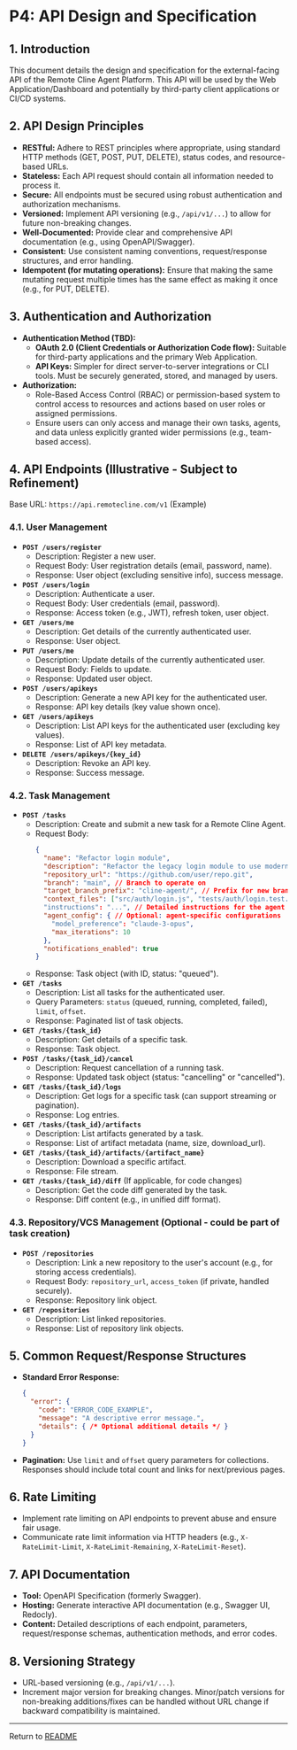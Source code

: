# P4: API Design and Specification

## 1. Introduction

This document details the design and specification for the external-facing API of the Remote Cline Agent Platform. This API will be used by the Web Application/Dashboard and potentially by third-party client applications or CI/CD systems.

## 2. API Design Principles

*   **RESTful:** Adhere to REST principles where appropriate, using standard HTTP methods (GET, POST, PUT, DELETE), status codes, and resource-based URLs.
*   **Stateless:** Each API request should contain all information needed to process it.
*   **Secure:** All endpoints must be secured using robust authentication and authorization mechanisms.
*   **Versioned:** Implement API versioning (e.g., `/api/v1/...`) to allow for future non-breaking changes.
*   **Well-Documented:** Provide clear and comprehensive API documentation (e.g., using OpenAPI/Swagger).
*   **Consistent:** Use consistent naming conventions, request/response structures, and error handling.
*   **Idempotent (for mutating operations):** Ensure that making the same mutating request multiple times has the same effect as making it once (e.g., for PUT, DELETE).

## 3. Authentication and Authorization

*   **Authentication Method (TBD):**
    *   **OAuth 2.0 (Client Credentials or Authorization Code flow):** Suitable for third-party applications and the primary Web Application.
    *   **API Keys:** Simpler for direct server-to-server integrations or CLI tools. Must be securely generated, stored, and managed by users.
*   **Authorization:**
    *   Role-Based Access Control (RBAC) or permission-based system to control access to resources and actions based on user roles or assigned permissions.
    *   Ensure users can only access and manage their own tasks, agents, and data unless explicitly granted wider permissions (e.g., team-based access).

## 4. API Endpoints (Illustrative - Subject to Refinement)

Base URL: `https://api.remotecline.com/v1` (Example)

### 4.1. User Management

*   **`POST /users/register`**
    *   Description: Register a new user.
    *   Request Body: User registration details (email, password, name).
    *   Response: User object (excluding sensitive info), success message.
*   **`POST /users/login`**
    *   Description: Authenticate a user.
    *   Request Body: User credentials (email, password).
    *   Response: Access token (e.g., JWT), refresh token, user object.
*   **`GET /users/me`**
    *   Description: Get details of the currently authenticated user.
    *   Response: User object.
*   **`PUT /users/me`**
    *   Description: Update details of the currently authenticated user.
    *   Request Body: Fields to update.
    *   Response: Updated user object.
*   **`POST /users/apikeys`**
    *   Description: Generate a new API key for the authenticated user.
    *   Response: API key details (key value shown once).
*   **`GET /users/apikeys`**
    *   Description: List API keys for the authenticated user (excluding key values).
    *   Response: List of API key metadata.
*   **`DELETE /users/apikeys/{key_id}`**
    *   Description: Revoke an API key.
    *   Response: Success message.

### 4.2. Task Management

*   **`POST /tasks`**
    *   Description: Create and submit a new task for a Remote Cline Agent.
    *   Request Body:
        ```json
        {
          "name": "Refactor login module",
          "description": "Refactor the legacy login module to use modern patterns and improve test coverage.",
          "repository_url": "https://github.com/user/repo.git",
          "branch": "main", // Branch to operate on
          "target_branch_prefix": "cline-agent/", // Prefix for new branch agent will create
          "context_files": ["src/auth/login.js", "tests/auth/login.test.js"], // Optional: specific files to focus on
          "instructions": "...", // Detailed instructions for the agent
          "agent_config": { // Optional: agent-specific configurations
            "model_preference": "claude-3-opus",
            "max_iterations": 10
          },
          "notifications_enabled": true
        }
        ```
    *   Response: Task object (with ID, status: "queued").
*   **`GET /tasks`**
    *   Description: List all tasks for the authenticated user.
    *   Query Parameters: `status` (queued, running, completed, failed), `limit`, `offset`.
    *   Response: Paginated list of task objects.
*   **`GET /tasks/{task_id}`**
    *   Description: Get details of a specific task.
    *   Response: Task object.
*   **`POST /tasks/{task_id}/cancel`**
    *   Description: Request cancellation of a running task.
    *   Response: Updated task object (status: "cancelling" or "cancelled").
*   **`GET /tasks/{task_id}/logs`**
    *   Description: Get logs for a specific task (can support streaming or pagination).
    *   Response: Log entries.
*   **`GET /tasks/{task_id}/artifacts`**
    *   Description: List artifacts generated by a task.
    *   Response: List of artifact metadata (name, size, download_url).
*   **`GET /tasks/{task_id}/artifacts/{artifact_name}`**
    *   Description: Download a specific artifact.
    *   Response: File stream.
*   **`GET /tasks/{task_id}/diff`** (If applicable, for code changes)
    *   Description: Get the code diff generated by the task.
    *   Response: Diff content (e.g., in unified diff format).

### 4.3. Repository/VCS Management (Optional - could be part of task creation)

*   **`POST /repositories`**
    *   Description: Link a new repository to the user's account (e.g., for storing access credentials).
    *   Request Body: `repository_url`, `access_token` (if private, handled securely).
    *   Response: Repository link object.
*   **`GET /repositories`**
    *   Description: List linked repositories.
    *   Response: List of repository link objects.

## 5. Common Request/Response Structures

*   **Standard Error Response:**
    ```json
    {
      "error": {
        "code": "ERROR_CODE_EXAMPLE",
        "message": "A descriptive error message.",
        "details": { /* Optional additional details */ }
      }
    }
    ```
*   **Pagination:** Use `limit` and `offset` query parameters for collections. Responses should include total count and links for next/previous pages.

## 6. Rate Limiting

*   Implement rate limiting on API endpoints to prevent abuse and ensure fair usage.
*   Communicate rate limit information via HTTP headers (e.g., `X-RateLimit-Limit`, `X-RateLimit-Remaining`, `X-RateLimit-Reset`).

## 7. API Documentation

*   **Tool:** OpenAPI Specification (formerly Swagger).
*   **Hosting:** Generate interactive API documentation (e.g., Swagger UI, Redocly).
*   **Content:** Detailed descriptions of each endpoint, parameters, request/response schemas, authentication methods, and error codes.

## 8. Versioning Strategy

*   URL-based versioning (e.g., `/api/v1/...`).
*   Increment major version for breaking changes. Minor/patch versions for non-breaking additions/fixes can be handled without URL change if backward compatibility is maintained.

---
Return to [README](../README.md)
